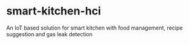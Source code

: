 # smart-kitchen-hci
An IoT based solution for smart kitchen with food management, recipe suggestion and gas leak detection
